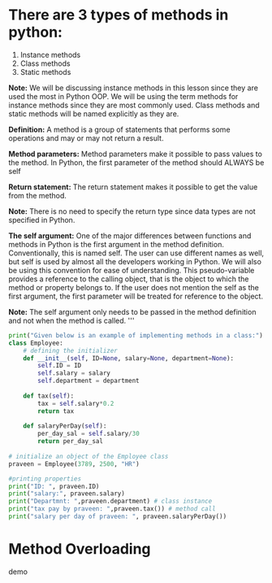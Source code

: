 # There are 3 types of methods in python:
1. Instance methods
2. Class methods
3. Static methods

**Note:** We will be discussing instance methods in this lesson since they are used the most in Python OOP. We will be using the term methods for instance methods since they are most commonly used. Class methods and static methods will be named explicitly as they are.

**Definition:**
A method is a group of statements that performs some operations and may or may not return a result.

**Method parameters:**
Method parameters make it possible to pass values to the method. In Python, the first parameter of the method should ALWAYS be self

**Return statement:**
The return statement makes it possible to get the value from the method.

**Note:** There is no need to specify the return type since data types are not specified in Python.

**The self argument:**
One of the major differences between functions and methods in Python is the first argument in the method definition. Conventionally, this is named self. The user can use different names as well, but self is used by almost all the developers working in Python. We will also be using this convention for ease of understanding.
This pseudo-variable provides a reference to the calling object, that is the object to which the method or property belongs to. If the user does not mention the self as the first argument, the first parameter will be treated for reference to the object.

**Note:** The self argument only needs to be passed in the method definition and not when the method is called.
'''
```python
print("Given below is an example of implementing methods in a class:")
class Employee:
    # defining the initializer
    def __init__(self, ID=None, salary=None, department=None):
        self.ID = ID
        self.salary = salary
        self.department = department
        
    def tax(self):
        tax = self.salary*0.2
        return tax
    
    def salaryPerDay(self):
        per_day_sal = self.salary/30
        return per_day_sal
    
# initialize an object of the Employee class
praveen = Employee(3789, 2500, "HR")

#printing properties
print("ID: ", praveen.ID)
print("salary:", praveen.salary)
print("Departmnt: ",praveen.department) # class instance
print("tax pay by praveen: ",praveen.tax()) # method call
print("salary per day of praveen: ", praveen.salaryPerDay()) 
```

# Method Overloading
demo